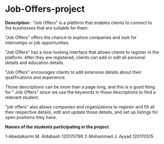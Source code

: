 # Job-Offers-project
**Description** : "Job Offers" is a platform that enables clients to connect to the businesses that are suitable for them.

"Job Offers" offers the chance to explore companies and look for internships or job opportunities.

"Job Offers" has a nice-looking interface that allows clients to register in the platform. After they are registered, clients can add or edit all personal details and education details.

"Job Offers" encourages clients to add extensive details about their qualifications and experience.

Those descriptions can be more than a page long, and this is a good thing for " Job Offers" since we use the keywords in those descriptions to find a relevant student.

"job offers" also allows companies and organizations to register and fill all their respective details, edit and update those details, and set up listings for open positions they have.

**Names of the students participating in the project**

  1-Abedalkarim M. Aldabash 120170798
  2-Mohammed J. Ayyad 120170515
  
